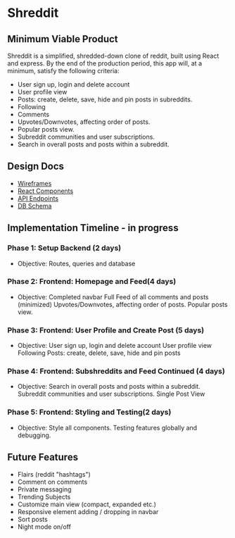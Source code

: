 # Shreddit

## Minimum Viable Product
Shreddit is a simplified, shredded-down clone of reddit, built using React and express. By the end of the production period, this app will, at a minimum, satisfy the following criteria:

* User sign up, login and delete account
* User profile view
* Posts: create, delete, save, hide and pin posts in subreddits.
* Following
* Comments
* Upvotes/Downvotes, affecting order of posts.
* Popular posts view.
* Subreddit communities and user subscriptions.
* Search in overall posts and posts within a subreddit.

## Design Docs
* [Wireframes](./wireframes)
* [React Components](./Components.md)
* [API Endpoints](./API_Endpoints.md)
* [DB Schema](./Schema.md)

## Implementation Timeline - in progress
### Phase 1: Setup Backend (2 days) ###
* Objective:
Routes, queries and database

### Phase 2: Frontend: Homepage and Feed(4 days) ###
* Objective:
Completed navbar
Full Feed of all comments and posts (minimized)
Upvotes/Downvotes, affecting order of posts.
Popular posts view.

### Phase 3: Frontend: User Profile and Create Post (5 days) ###
* Objective:
User sign up, login and delete account
User profile view
Following
Posts: create, delete, save, hide and pin posts

### Phase 4: Frontend: Subshreddits and Feed Continued (4 days) ###
* Objective:
Search in overall posts and posts within a subreddit.
Subreddit communities and user subscriptions.
Single Post View

### Phase 5: Frontend: Styling and Testing(2 days) ###
* Objective:
Style all components.
Testing features globally and debugging. 


## Future Features
* Flairs (reddit "hashtags")
* Comment on comments
* Private messaging
* Trending Subjects
* Customize main view (compact, expanded etc.)
* Responsive element adding / dropping in navbar
* Sort posts
* Night mode on/off
